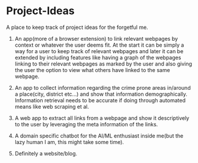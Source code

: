 # Project-Ideas
A place to keep track of project ideas for the forgetful me.

1. An app(more of a browser extension) to link relevant webpages by context or whatever the user deems fit. At the start it can
be simply a way for a user to keep track of relevant webpages and later it can be extended by including features like having a
graph of the webpages linking to their relevant webpages as marked by the user and also giving the user the option to view what
others have linked to the same webpage.

2. An app to collect information regarding the crime prone areas in/around a place(city, district etc...) and show that information demographically. Information retrieval needs to be accurate if doing through automated means like web scraping et al.

3. A web app to extract all links from a webpage and show it descriptively to the user by leveraging the meta information of the links.

4. A domain specific chatbot for the AI/ML enthusiast inside me(but the lazy human I am, this might take some time).

5. Definitely a website/blog.

